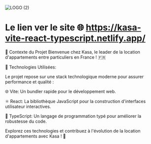 ![LOGO (2)](https://github.com/imene-yahiaoui/Kasa-vite-TS/assets/76797190/cd40c60b-7532-49f9-970d-c1b2df7b588b)

# Le lien ver le site 🌐 https://kasa-vite-react-typescript.netlify.app/  

🏡 Contexte du Projet
Bienvenue chez Kasa, le leader de la location d'appartements entre particuliers en France ! 🇫🇷

🚀  Technologies Utilisées:
   

Le projet repose sur une stack technologique moderne pour assurer performance et qualité :

🌐 Vite: Un bundler rapide pour le développement web.


⚛️ React: La bibliothèque JavaScript pour la construction d'interfaces utilisateur interactives.


📜 TypeScript: Un langage de programmation typé pour améliorer la robustesse du code.


Explorez ces technologies et contribuez à l'évolution de la location d'appartements avec Kasa ! 🌟





